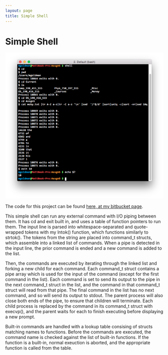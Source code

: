 ```yaml
---
layout: page
title: Simple Shell
---
```


# Simple Shell

![Simple Shell screenshot](/img/simple-shell-screenshot.png)

The code for this project can be found [here, at my bitbucket page](https://bitbucket.org/robotmlg/simple-shell).

This simple shell can run any external command with I/O piping between them.
It has cd and exit built in, and uses a table of function pointers to run them.
The input line is parsed into whitespace-separated and quote-wrapped tokens
with my lntok() function, which functions similarly to strtok().
The tokens from the string are placed into command_t structs, which assemble into
a linked list of commands.  When a pipe is detected in the input line, the prior
command is ended and a new command is added to the list.

Then, the commands are executed by iterating through the linked list and forking
a new child for each command.  Each command_t struct contains a pipe array
which is used for the input of the command (except for the first command in the 
list).  Each command is set to send its output to the pipe in the next command_t
struct in the list, and the command in that command_t struct will read from that
pipe.  The final command in the list has no next command, and so will send its 
output to stdout.  The parent process will also close both ends of the pipe,
to ensure that children will terminate.  Each child process is replaced by the
command in its command_t struct with execvp(), and the parent waits for each
to finish executing before displaying a new prompt.

Built-in commands are handled with a lookup table consising of structs matching
names to functions.  Before the commands are executed, the command name is
checked against the list of built-in functions.  If the function is a built-in,
normal exeuction is aborted, and the appropriate function is called from the 
table.
